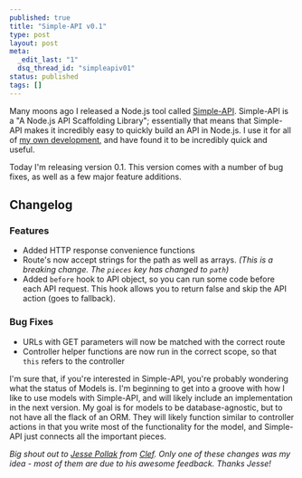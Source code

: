 ```yaml
--- 
published: true
title: "Simple-API v0.1"
type: post
layout: post
meta: 
  _edit_last: "1"
  dsq_thread_id: "simpleapiv01"
status: published
tags: []
---
```


Many moons ago I released a Node.js tool called [Simple-API](https://github.com/josephwegner/simple-api).  Simple-API is a "A Node.js API Scaffolding Library"; essentially that means that Simple-API makes it incredibly easy to quickly build an API in Node.js.  I use it for all of [my own development](https://joewegner.com/blog/how-i-develop-websites/), and have found it to be incredibly quick and useful.

Today I'm releasing version 0.1.  This version comes with a number of bug fixes, as well as a few major feature additions.

## Changelog

### Features
- Added HTTP response convenience functions
- Route's now accept strings for the path as well as arrays. *(This is a breaking change.  The `pieces` key has changed to `path`)*
- Added `before` hook to API object, so you can run some code before each API request.  This hook allows you to return false and skip the API action (goes to fallback).

### Bug Fixes
- URLs with GET parameters will now be matched with the correct route
- Controller helper functions are now run in the correct scope, so that `this` refers to the controller

I'm sure that, if you're interested in Simple-API, you're probably wondering what the status of Models is.  I'm beginning to get into a groove with how I like to use models with Simple-API, and will likely include an implementation in the next version.  My goal is for models to be database-agnostic, but to not have all the flack of an ORM.  They will likely function similar to controller actions in that you write most of the functionality for the model, and Simple-API just connects all the important pieces.

*Big shout out to [Jesse Pollak](https://www.twitter.com/jessepollak) from [Clef](https://getclef.com).  Only one of these changes was my idea - most of them are due to his awesome feedback. Thanks Jesse!*